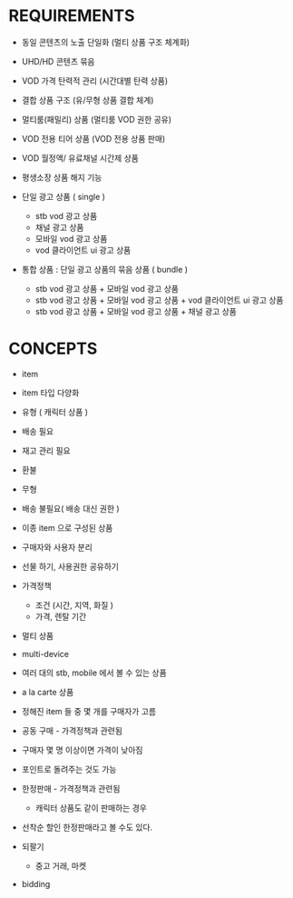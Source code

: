 # REQUIREMENTS

* 동일 콘텐츠의 노출 단일화 (멀티 상품 구조 체계화)
* UHD/HD 콘텐츠 묶음
* VOD 가격 탄력적 관리 (시간대별 탄력 상품)
* 결합 상품 구조 (유/무형 상품 결합 체계) 
* 멀티룸(패밀리) 상품 (멀티룸 VOD 권한 공유)
* VOD 전용 티어 상품 (VOD 전용 상품 판매)
* VOD 월정액/ 유료채널 시간제 상품
* 평생소장 상품 해지 기능

* 단일 광고 상품 ( single )	
	* stb vod 광고 상품
	* 채널 광고 상품
	* 모바일 vod 광고 상품
	* vod 클라이언트 ui 광고 상품
  
* 통합 상품 : 단일 광고 상품의 묶음 상품 ( bundle )	
	* stb vod 광고 상품 + 모바일 vod 광고 상품
	* stb vod 광고 상품 + 모바일 vod 광고 상품 + vod 클라이언트 ui 광고 상품
	* stb vod 광고 상품 + 모바일 vod 광고 상품 + 채널 광고 상품

# CONCEPTS

* item 	
 * item 타입 다양화 	
 * 유형 ( 캐릭터 상품 ) 	
  * 배송 필요 	
  * 재고 관리 필요
   * 환불
 * 무형
  * 배송 불필요( 배송 대신 권한 )

* 이종 item 으로 구성된 상품 	

* 구매자와 사용자 분리 	
 * 선물 하기, 사용권한 공유하기 	
* 가격정책
  * 조건 (시간, 지역, 화질 )
  * 가격, 렌탈 기간 	
* 멀티 상품 	
* multi-device 	
 * 여러 대의 stb, mobile 에서 볼 수 있는 상품 	
* a la carte 상품
 * 정해진 item 들 중 몇 개를 구매자가 고름

* 공동 구매 - 가격정책과 관련됨
 * 구매자 몇 명 이상이면 가격이 낮아짐
 * 포인트로 돌려주는 것도 가능 	
	
* 한정판매 - 가격정책과 관련됨
  * 캐릭터 상품도 같이 판매하는 경우 	
* 선착순 할인 	한정판매라고 볼 수도 있다. 	
* 되팔기
  * 중고 거래, 마켓 	
* bidding 
  

